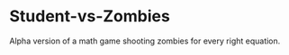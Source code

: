 Student-vs-Zombies
==================

Alpha version of a math game shooting zombies for every right equation.
